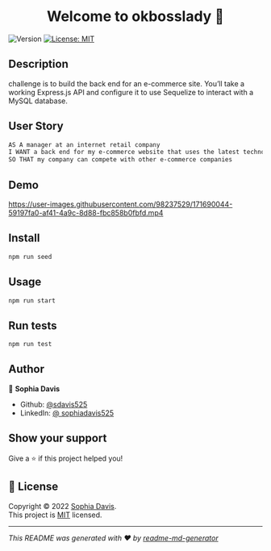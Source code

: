 <h1 align="center">Welcome to okbosslady 👋</h1>
<p>
  <img alt="Version" src="https://img.shields.io/badge/version-1.0.0-blue.svg?cacheSeconds=2592000" />
  <a href=" (https://opensource.org/licenses/MIT)" target="_blank">
    <img alt="License: MIT" src="https://img.shields.io/badge/License-MIT-yellow.svg" />
  </a>
</p>

## Description

challenge is to build the back end for an e-commerce site. You’ll take a working Express.js API and configure it to use Sequelize to interact with a MySQL database.


## User Story

```sh
AS A manager at an internet retail company
I WANT a back end for my e-commerce website that uses the latest technologies
SO THAT my company can compete with other e-commerce companies
```

## Demo



https://user-images.githubusercontent.com/98237529/171690044-59197fa0-af41-4a9c-8d88-fbc858b0fbfd.mp4



## Install

```sh
npm run seed
```

## Usage

```sh
npm run start
```

## Run tests

```sh
npm run test
```

## Author

👤 **Sophia Davis**

* Github: [@sdavis525](https://github.com/sdavis525)
* LinkedIn: [@ sophiadavis525](https://linkedin.com/in/sophiadavis525)

## Show your support

Give a ⭐️ if this project helped you!

## 📝 License

Copyright © 2022 [Sophia Davis](https://github.com/sdavis525).<br />
This project is [MIT]( (https://opensource.org/licenses/MIT)) licensed.

***
_This README was generated with ❤️ by [readme-md-generator](https://github.com/kefranabg/readme-md-generator)_
